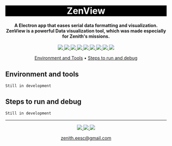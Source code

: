 <h1 align="center" style="color:white; background-color:black">ZenView</h1>
<h4 align="center">A Electron app that eases serial data formatting and visualization. ZenView is a powerful Data visualization tool, which was made especially for Zenith's missions.</h4>

<p align="center">
	<a href="http://zenith.eesc.usp.br/">
    <img src="https://img.shields.io/badge/Zenith-Embarcados-black?style=for-the-badge"/>
    </a>
    <a href="https://eesc.usp.br/">
    <img src="https://img.shields.io/badge/Linked%20to-EESC--USP-black?style=for-the-badge"/>
    </a>
    <a href="https://github.com/zenitheesc/ZenView/blob/main/LICENSE">
    <img src="https://img.shields.io/github/license/zenitheesc/ZenView?style=for-the-badge"/>
    </a>
    <a href="https://github.com/zenitheesc/ZenView/issues">
    <img src="https://img.shields.io/github/issues/zenitheesc/ZenView?style=for-the-badge"/>
    </a>
    <a href="https://github.com/zenitheesc/ZenView/commits/main">
    <img src="https://img.shields.io/github/commit-activity/m/zenitheesc/ZenView?style=for-the-badge">
    </a>
    <a href="https://github.com/zenitheesc/ZenView/graphs/contributors">
    <img src="https://img.shields.io/github/contributors/zenitheesc/ZenView?style=for-the-badge"/>
    </a>
    <a href="https://github.com/zenitheesc/ZenView/commits/main">
    <img src="https://img.shields.io/github/last-commit/zenitheesc/ZenView?style=for-the-badge"/>
    </a>
    <a href="https://github.com/zenitheesc/ZenView/issues">
    <img src="https://img.shields.io/github/issues-raw/zenitheesc/ZenView?style=for-the-badge" />
    </a>
    <a href="https://github.com/zenitheesc/ZenView/pulls">
    <img src = "https://img.shields.io/github/issues-pr-raw/zenitheesc/ZenView?style=for-the-badge">
    </a>
</p>

<p align="center">
    <a href="#environment-and-tools">Environment and Tools</a> •
    <a href="#steps-to-run-and-debug">Steps to run and debug</a>
</p>

## Environment and tools

`Still in development`

## Steps to run and debug

`Still in development`

---

<p align="center">
    <a href="http://zenith.eesc.usp.br">
    <img src="https://img.shields.io/badge/Check%20out-Zenith's Oficial Website-black?style=for-the-badge" />
    </a> 
    <a href="https://www.facebook.com/zenitheesc">
    <img src="https://img.shields.io/badge/Like%20us%20on-facebook-blue?style=for-the-badge"/>
    </a> 
    <a href="https://www.instagram.com/zenith_eesc/">
    <img src="https://img.shields.io/badge/Follow%20us%20on-Instagram-red?style=for-the-badge"/>
    </a>

</p>
<p align = "center">
<a href="zenith.eesc@gmail.com">zenith.eesc@gmail.com</a>
</p>
